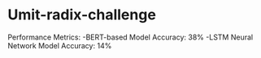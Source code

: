 # Umit-radix-challenge


Performance Metrics:
-BERT-based Model Accuracy: 38% 
-LSTM Neural Network Model Accuracy: 14%
